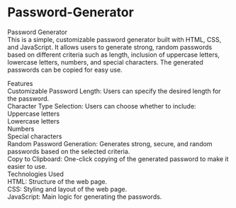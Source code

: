 # Password-Generator
Password Generator <br>
This is a simple, customizable password generator built with HTML, CSS, and JavaScript. It allows users to generate strong, random passwords based on different criteria such as length, inclusion of uppercase letters, lowercase letters, numbers, and special characters. The generated passwords can be copied for easy use.

Features <br>
Customizable Password Length: Users can specify the desired length for the password.<br>
Character Type Selection: Users can choose whether to include: <br>
Uppercase letters <br>
Lowercase letters <br>
Numbers <br>
Special characters <br>
Random Password Generation: Generates strong, secure, and random passwords based on the selected criteria.<br>
Copy to Clipboard: One-click copying of the generated password to make it easier to use.  <br>
Technologies Used <br>
HTML: Structure of the web page. <br>
CSS: Styling and layout of the web page. <br>
JavaScript: Main logic for generating the passwords. 
